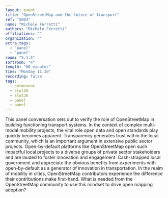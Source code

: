 ```yaml
---
layout: event
title: "OpenStreetMap and the future of transport"
ref: "S004"
name: "Michele Ferretti"
authors: "Michele Ferretti"
affiliations: ""
organization: ""
extra_tags:
  - "panel"
  - "panel"
room: "S.1.5"
sortroom: "4"
length: "60 minutes"
time: "Monday 11:30"
recording: false
tags:
  - sotmevent
  - slot35
  - slot36
  - panel
  - panel
---
```

This panel conversation sets out to verify the role of OpenStreetMap in building functioning transport systems. 
In the context of complex multi-modal mobility projects, the vital role open data and open standards play quickly becomes apparent. Transparency generates trust within the local community, which is an important argument in extensive public sector projects. Open-by-default platforms like OpenStreetMap open such impactful local projects to a diverse groups of private sector stakeholders and are lauded to foster innovation and engagement. 
Cash-strapped local government and appreciate the obvious benefits from experiments with open-by-default as a generator of innovation in transportation. In the realm of mobility in cities, OpenStreetMap contributors experience the difference their contributions make first-hand. What is needed from the OpenStreetMap community to use this mindset to drive open mapping adoption?